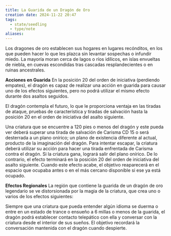 ```yaml
---
title: La Guarida de un Dragón de Oro
creation date: 2024-11-22 20:47
tags:
  - state/seedling
  - type/note
aliases:
---
```


Los dragones de oro establecen sus hogares en lugares recónditos, en los que pueden hacer lo que les plazca sin levantar sospechas o infundir miedo. La mayoría moran cerca de lagos o ríos idílicos, en islas envueltas de niebla, en cuevas escondidas tras cascadas resplandecientes o en ruinas ancestrales.


**Acciones en Guarida**
En la posición 20 del orden de iniciativa (perdiendo empates), el dragón es capaz de realizar una acción en guarida para causar uno de los efectos siguientes, pero no podrá utilizar el mismo efecto durante dos asaltos seguidos.

El dragón contempla el futuro, lo que le proporciona ventaja en las tiradas de ataque, pruebas de característica y tiradas de salvación hasta la posición 20 en el orden de iniciativa del asalto siguiente.

Una criatura que se encuentre a 120 pies o menos del dragón y este pueda ver deberá superar una tirada de salvación de Carisma CD 15 o será desterrada a un plano onírico; un plano de existencia diferente al actual, producto de la imaginación del dragón. Para intentar escapar, la criatura deberá utilizar su acción para hacer una tirada enfrentada de Carisma contra el dragón. Si la criatura gana, logrará salir del plano onírico. De lo contrario, el efecto terminará en la posición 20 del orden de iniciativa del asalto siguiente. Cuando este efecto acabe, el objetivo reaparecerá en el espacio que ocupaba antes o en el más cercano disponible si ese ya está ocupado.


**Efectos Regionales**
La región que contiene la guarida de un dragón de oro legendario se ve distorsionada por la magia de la criatura, que crea uno o varios de los efectos siguientes:

Siempre que una criatura que pueda entender algún idioma se duerma o entre en un estado de trance o ensueño a 6 millas o menos de la guarida, el dragón podrá establecer contacto telepático con ella y conversar con la criatura desde el interior de sus sueños. El objetivo recordará la conversación mantenida con el dragón cuando despierte.